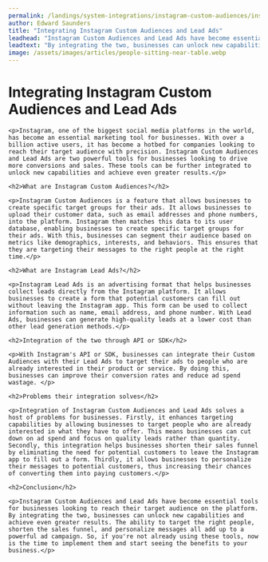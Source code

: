 ```yaml
---
permalink: /landings/system-integrations/instagram-custom-audiences/instagram-lead-ads
author: Edward Saunders
title: "Integrating Instagram Custom Audiences and Lead Ads"
leadhead: "Instagram Custom Audiences and Lead Ads have become essential tools for businesses looking to reach their target audience on the platform"
leadtext: "By integrating the two, businesses can unlock new capabilities and achieve even greater results. The ability to target the right people, shorten the sales funnel, and personalize messages all add up to a powerful ad campaign. So, if you're not already using these tools, now is the time to implement them and start seeing the benefits to your business."
image: /assets/images/articles/people-sitting-near-table.webp
---
```

<div class="arttext">
	<h1>Integrating Instagram Custom Audiences and Lead Ads</h1>

	<p>Instagram, one of the biggest social media platforms in the world, has become an essential marketing tool for businesses. With over a billion active users, it has become a hotbed for companies looking to reach their target audience with precision. Instagram Custom Audiences and Lead Ads are two powerful tools for businesses looking to drive more conversions and sales. These tools can be further integrated to unlock new capabilities and achieve even greater results.</p>

	<h2>What are Instagram Custom Audiences?</h2>

	<p>Instagram Custom Audiences is a feature that allows businesses to create specific target groups for their ads. It allows businesses to upload their customer data, such as email addresses and phone numbers, into the platform. Instagram then matches this data to its user database, enabling businesses to create specific target groups for their ads. With this, businesses can segment their audience based on metrics like demographics, interests, and behaviors. This ensures that they are targeting their messages to the right people at the right time.</p>

	<h2>What are Instagram Lead Ads?</h2>

	<p>Instagram Lead Ads is an advertising format that helps businesses collect leads directly from the Instagram platform. It allows businesses to create a form that potential customers can fill out without leaving the Instagram app. This form can be used to collect information such as name, email address, and phone number. With Lead Ads, businesses can generate high-quality leads at a lower cost than other lead generation methods.</p>

	<h2>Integration of the two through API or SDK</h2>

	<p>With Instagram's API or SDK, businesses can integrate their Custom Audiences with their Lead Ads to target their ads to people who are already interested in their product or service. By doing this, businesses can improve their conversion rates and reduce ad spend wastage. </p>

	<h2>Problems their integration solves</h2>

	<p>Integration of Instagram Custom Audiences and Lead Ads solves a host of problems for businesses. Firstly, it enhances targeting capabilities by allowing businesses to target people who are already interested in what they have to offer. This means businesses can cut down on ad spend and focus on quality leads rather than quantity. Secondly, this integration helps businesses shorten their sales funnel by eliminating the need for potential customers to leave the Instagram app to fill out a form. Thirdly, it allows businesses to personalize their messages to potential customers, thus increasing their chances of converting them into paying customers.</p>

	<h2>Conclusion</h2>

	<p>Instagram Custom Audiences and Lead Ads have become essential tools for businesses looking to reach their target audience on the platform. By integrating the two, businesses can unlock new capabilities and achieve even greater results. The ability to target the right people, shorten the sales funnel, and personalize messages all add up to a powerful ad campaign. So, if you're not already using these tools, now is the time to implement them and start seeing the benefits to your business.</p>

</div>